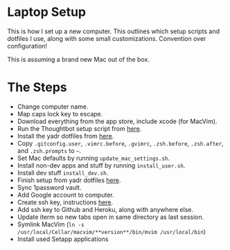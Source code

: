 # Laptop Setup

This is how I set up a new computer. This outlines which setup scripts and dotfiles I use, along with some small customizations. Convention over configuration!

This is assuming a brand new Mac out of the box.

# The Steps

- Change computer name.
- Map caps lock key to escape.
- Download everything from the app store, include xcode (for MacVim).
- Run the Thoughtbot setup script from [here](https://github.com/thoughtbot/laptop).
- Install the yadr dotfiles from [here](https://github.com/skwp/dotfiles).
- Copy `.gitconfig.user`, `.vimrc.before`, `.gvimrc`, `.zsh.before`, `.zsh.after`, and `.zsh.prompts` to `~`.
- Set Mac defaults by running `update_mac_settings.sh`.
- Install non-dev apps and stuff by running `install_user.sh`.
- Install dev stuff `install_dev.sh`.
- Finish setup from yadr dotfiles [here](https://github.com/skwp/dotfiles#wait-youre-not-done-do-this).
- Sync 1password vault.
- Add Google account to computer.
- Create ssh key, instructions [here](https://help.github.com/articles/generating-ssh-keys/).
- Add ssh key to Github and Heroku, along with anywhere else.
- Update iterm so new tabs open in same directory as last session.
- Symlink MacVim (`ln -s /usr/local/Cellar/macvim/**version**/bin/mvim /usr/local/bin`)
- Install used Setapp applications
